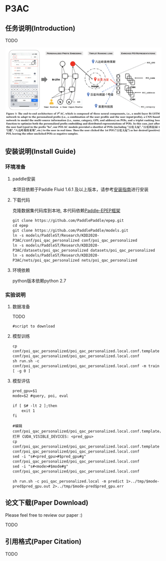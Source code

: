 # P3AC

## 任务说明(Introduction)

TODO

![](docs/framework.png)


## 安装说明(Install Guide)

### 环境准备

1. paddle安装

    本项目依赖于Paddle Fluid 1.6.1 及以上版本，请参考[安装指南](http://www.paddlepaddle.org/#quick-start)进行安装

2. 下载代码

    克隆数据集代码库到本地, 本代码依赖[Paddle-EPEP框架](https://github.com/PaddlePaddle/epep)
    ```
    git clone https://github.com/PaddlePaddle/epep.git
    cd epep
    git clone https://github.com/PaddlePaddle/models.git
    ln -s models/PaddleST/Research/KDD2020-P3AC/conf/poi_qac_personalized conf/poi_qac_personalized
    ln -s models/PaddleST/Research/KDD2020-P3AC/datasets/poi_qac_personalized datasets/poi_qac_personalized
    ln -s models/PaddleST/Research/KDD2020-P3AC/nets/poi_qac_personalized nets/poi_qac_personalized
    ```

3. 环境依赖

    python版本依赖python 2.7


### 实验说明

1. 数据准备

    TODO
    ```
    #script to download 
    ```

2. 模型训练

    ```
    cp conf/poi_qac_personalized/poi_qac_personalized.local.conf.template conf/poi_qac_personalized/poi_qac_personalized.local.conf
    sh run.sh -c conf/poi_qac_personalized/poi_qac_personalized.local.conf -m train [ -g 0 ]
    ```

3. 模型评估
    ```
    pred_gpu=$1
    mode=$2 #query, poi, eval

    if [ $# -lt 2 ];then
        exit 1
    fi

    #编辑conf/poi_qac_personalized/poi_qac_personalized.local.conf.template，打开 CUDA_VISIBLE_DEVICES: <pred_gpu>
    cp conf/poi_qac_personalized/poi_qac_personalized.local.conf.template conf/poi_qac_personalized/poi_qac_personalized.local.conf
    sed -i "s#<pred_gpu>#$pred_gpu#g" conf/poi_qac_personalized/poi_qac_personalized.local.conf
    sed -i "s#<mode>#$mode#g" conf/poi_qac_personalized/poi_qac_personalized.local.conf

    sh run.sh -c poi_qac_personalized.local -m predict 1>../tmp/$mode-pred$pred_gpu.out 2>../tmp/$mode-pred$pred_gpu.err
    ```

## 论文下载(Paper Download)

Please feel free to review our paper :)

TODO

## 引用格式(Paper Citation)

TODO



